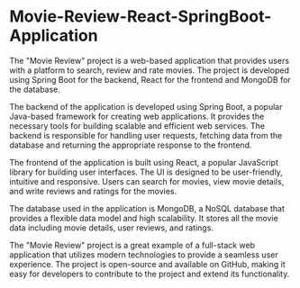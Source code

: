 # Movie-Review-React-SpringBoot-Application
The "Movie Review" project is a web-based application that provides users with a platform to search, review and rate movies. The project is developed using Spring Boot for the backend, React for the frontend and MongoDB for the database.

The backend of the application is developed using Spring Boot, a popular Java-based framework for creating web applications. It provides the necessary tools for building scalable and efficient web services. The backend is responsible for handling user requests, fetching data from the database and returning the appropriate response to the frontend.

The frontend of the application is built using React, a popular JavaScript library for building user interfaces. The UI is designed to be user-friendly, intuitive and responsive. Users can search for movies, view movie details, and write reviews and ratings for the movies.

The database used in the application is MongoDB, a NoSQL database that provides a flexible data model and high scalability. It stores all the movie data including movie details, user reviews, and ratings.

The "Movie Review" project is a great example of a full-stack web application that utilizes modern technologies to provide a seamless user experience. The project is open-source and available on GitHub, making it easy for developers to contribute to the project and extend its functionality.

